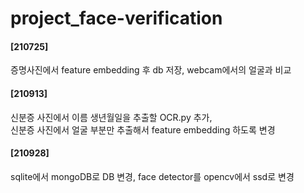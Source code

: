 # project_face-verification


#### [210725]
증명사진에서 feature embedding 후 db 저장, webcam에서의 얼굴과 비교</br>

#### [210913]
신분증 사진에서 이름 생년월일을 추출할 OCR.py 추가,</br> 신분증 사진에서 얼굴 부분만 추출해서 feature embedding 하도록 변경 

#### [210928]
sqlite에서 mongoDB로 DB 변경, face detector를 opencv에서 ssd로 변경
